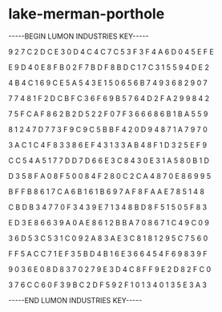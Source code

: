 # lake-merman-porthole

-----BEGIN LUMON INDUSTRIES KEY-----

9 2 7 C 2 D C E 3 0 D 4 C 4 C 7 C 5 3 F 3 F 4 A 6 D 0 4 5 E F E

E 9 D 4 0 E 8 F B 0 2 F 7 B D F 8 B D C 1 7 C 3 1 5 5 9 4 D E 2

4 B 4 C 1 6 9 C E 5 A 5 4 3 E 1 5 0 6 5 6 B 7 4 9 3 6 8 2 9 0 7

7 7 4 8 1 F 2 D C B F C 3 6 F 6 9 B 5 7 6 4 D 2 F A 2 9 9 8 4 2

7 5 F C A F 8 6 2 B 2 D 5 2 2 F 0 7 F 3 6 6 6 8 6 B 1 B A 5 5 9

8 1 2 4 7 D 7 7 3 F 9 C 9 C 5 B B F 4 2 0 D 9 4 8 7 1 A 7 9 7 0

3 A C 1 C 4 F 8 3 3 8 6 E F 4 3 1 3 3 A B 4 8 F 1 D 3 2 5 E F 9

C C 5 4 A 5 1 7 7 D D 7 D 6 6 E 3 C 8 4 3 0 E 3 1 A 5 8 0 B 1 D

D 3 5 8 F A 0 8 F 5 0 0 8 4 F 2 8 0 C 2 C A 4 8 7 0 E 8 6 9 9 5

B F F B 8 6 1 7 C A 6 B 1 6 1 B 6 9 7 A F 8 F A A E 7 8 5 1 4 8

C B D B 3 4 7 7 0 F 3 4 3 9 E 7 1 3 4 8 B D 8 F 5 1 5 0 5 F 8 3

E D 3 E 8 6 6 3 9 A 0 A E 8 6 1 2 B B A 7 0 8 6 7 1 C 4 9 C 0 9

3 6 D 5 3 C 5 3 1 C 0 9 2 A 8 3 A E 3 C 8 1 8 1 2 9 5 C 7 5 6 0

F F 5 A C C 7 1 E F 3 5 B D 4 B 1 6 E 3 6 6 4 5 4 F 6 9 8 3 9 F

9 0 3 6 E 0 8 D 8 3 7 0 2 7 9 E 3 D 4 C 8 F F 9 E 2 D 8 2 F C 0

3 7 6 C C 6 0 F 3 9 B C 2 D F 5 9 2 F 1 0 1 3 4 0 1 3 5 E 3 A 3

-----END LUMON INDUSTRIES KEY-----
